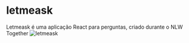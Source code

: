 # letmeask
Letmeask é uma aplicação React para perguntas, criado durante o NLW Together
![letmeask](https://user-images.githubusercontent.com/42773401/142557372-c021eef3-6197-4abc-bc5f-f988b66cedb8.png)
